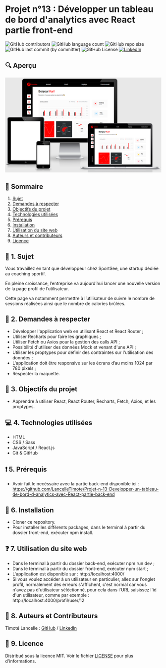 # Projet n°13 : Développer un tableau de bord d'analytics avec React partie front-end

![GitHub contributors](https://img.shields.io/github/contributors/LancelleTimote/Projet-n-13-Developper-un-tableau-de-bord-d-analytics-avec-React-partie-front-end?style=for-the-badge&color=green)
![GitHub language count](https://img.shields.io/github/languages/count/LancelleTimote/Projet-n-13-Developper-un-tableau-de-bord-d-analytics-avec-React-partie-front-end?style=for-the-badge)
![GitHub repo size](https://img.shields.io/github/repo-size/LancelleTimote/Projet-n-13-Developper-un-tableau-de-bord-d-analytics-avec-React-partie-front-end?style=for-the-badge)
![GitHub last commit (by committer)](https://img.shields.io/github/last-commit/LancelleTimote/Projet-n-13-Developper-un-tableau-de-bord-d-analytics-avec-React-partie-front-end?style=for-the-badge)
![GitHub License](https://img.shields.io/github/license/LancelleTimote/Projet-n-13-Developper-un-tableau-de-bord-d-analytics-avec-React-partie-front-end?style=for-the-badge)
[![LinkedIn](https://img.shields.io/badge/LinkedIn-0077B5?style=for-the-badge&logo=linkedin&logoColor=white)](https://www.linkedin.com/in/timote-lancelle-devweb/)

## :mag: Aperçu

![Aperçu du site web](visuel_projet/visuel_projet.png)

## :bookmark_tabs: Sommaire

<ol>
    <li><a href="#sujet">Sujet</a></li>
    <li><a href="#demandes_respecter">Demandes à respecter</a></li>
    <li><a href="#objectifs_projet">Objectifs du projet</a></li>
    <li><a href="#technologies_utilisees">Technologies utilisées</a></li>
    <li><a href="#prerequis">Prérequis</a></li>
    <li><a href="#installation">Installation</a></li>
    <li><a href="#utilisation_siteweb">Utilisation du site web</a></li>
    <li><a href="#auteurs_contributeurs">Auteurs et contributeurs</a></li>
    <li><a href="#licence">Licence</a></li>
</ol>

## :page_facing_up: 1. Sujet <a name = "sujet"></a>

Vous travaillez en tant que développeur chez SportSee, une startup dédiée au coaching sportif.

En pleine croissance, l’entreprise va aujourd’hui lancer une nouvelle version de la page profil de l’utilisateur.

Cette page va notamment permettre à l’utilisateur de suivre le nombre de sessions réalisées ainsi que le nombre de calories brûlées.

## :memo: 2. Demandes à respecter <a name = "demandes_respecter"></a>

-   Développer l'application web en utilisant React et React Router ;
-   Utiliser Recharts pour faire les graphiques ;
-   Utiliser Fetch ou Axios pour la gestion des calls API ;
-   Possibilité d'utiliser des données Mock et venant d'une API ;
-   Utiliser les proptypes pour définir des contraintes sur l'utilisation des données ;
-   L'application doit être responsive sur les écrans d’au moins 1024 par 780 pixels ;
-   Respecter la maquette.

## :checkered_flag: 3. Objectifs du projet <a name = "objectifs_projet"></a>

-   Apprendre à utiliser React, React Router, Recharts, Fetch, Axios, et les proptypes.

## :computer: 4. Technologies utilisées <a name = "technologies_utilisees"></a>

-   HTML
-   CSS / Sass
-   JavaScript / React.js
-   Git & GitHub

## :exclamation: 5. Prérequis <a name = "prerequis"></a>

-   Avoir fait le necéssaire avec la partie back-end disponible ici : https://github.com/LancelleTimote/Projet-n-13-Developper-un-tableau-de-bord-d-analytics-avec-React-partie-back-end

## :wrench: 6. Installation <a name = "installation"></a>

-   Cloner ce repository.
-   Pour installer les différents packages, dans le terminal à partir du dossier front-end, exécuter npm install.

## :question: 7. Utilisation du site web <a name = "utilisation_siteweb"></a>

-   Dans le terminal à partir du dossier back-end, exécuter npm run dev ;
-   Dans le terminal à partir du dossier front-end, exécuter npm start ;
-   L'application est disponible sur : http://localhost:4000/
-   Si vous voulez accéder à un utilisateur en particulier, allez sur l'onglet profil, normalement des erreurs s'affichent, c'est normal car vous n'avez pas d'utilisateur séléctionné, pour cela dans l'URL saisissez l'id d'un utilisateur, comme par exemple : http://localhost:4000/profil/user/12

## :beers: 8. Auteurs et Contributeurs <a name = "auteurs_contributeurs"></a>

Timoté Lancelle : [GitHub](https://github.com/LancelleTimote) / [LinkedIn](https://www.linkedin.com/in/timote-lancelle-devweb/)

## :page_with_curl: 9. Licence <a name = "licence"></a>

Distribué sous la licence MIT. Voir le fichier [LICENSE](LICENSE) pour plus d'informations.
